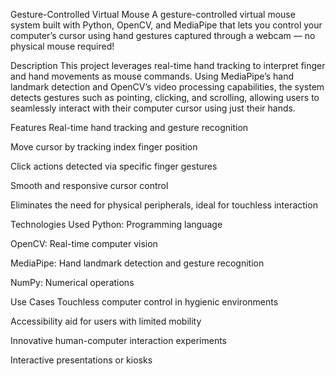 Gesture-Controlled Virtual Mouse
A gesture-controlled virtual mouse system built with Python, OpenCV, and MediaPipe that lets you control your computer’s cursor using hand gestures captured through a webcam — no physical mouse required!

Description
This project leverages real-time hand tracking to interpret finger and hand movements as mouse commands. Using MediaPipe’s hand landmark detection and OpenCV’s video processing capabilities, the system detects gestures such as pointing, clicking, and scrolling, allowing users to seamlessly interact with their computer cursor using just their hands.

Features
Real-time hand tracking and gesture recognition

Move cursor by tracking index finger position

Click actions detected via specific finger gestures

Smooth and responsive cursor control

Eliminates the need for physical peripherals, ideal for touchless interaction

Technologies Used
Python: Programming language

OpenCV: Real-time computer vision

MediaPipe: Hand landmark detection and gesture recognition

NumPy: Numerical operations

Use Cases
Touchless computer control in hygienic environments

Accessibility aid for users with limited mobility

Innovative human-computer interaction experiments

Interactive presentations or kiosks

